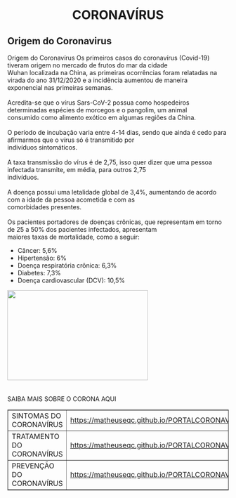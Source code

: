 
<html>
<head>
	<meta charset="URF-8">
	<title>PORTAL CORONAVÍRUS</title>
</head>
<body>
	<center>
		<h1> CORONAVÍRUS </h1>
	</center>
	<h2> Origem do Coronavirus </h2>
	Origem do Coronavírus
	Os primeiros casos do coronavírus (Covid-19) tiveram origem no mercado de frutos do mar da cidade <BR>
	Wuhan localizada na China, as primeiras ocorrências foram relatadas na virada do ano 31/12/2020 e a incidência aumentou de maneira <br>exponencial nas primeiras semanas.<br>
	<br>
	Acredita-se que o vírus Sars-CoV-2 possua como hospedeiros determinadas espécies de morcegos e o pangolim, um animal<br> consumido como alimento exótico em algumas regiões da China.<br>
	<br>
	O período de incubação varia entre 4-14 dias, sendo que ainda é cedo para afirmarmos que o vírus só é transmitido por<br> indivíduos sintomáticos. <br>
    <br>
	A taxa transmissão do vírus é de 2,75, isso quer dizer que uma pessoa infectada transmite, em média, para outros 2,75<br>indivíduos.<br>
    <br>
	A doença possui uma letalidade global de 3,4%, aumentando de acordo com a idade da pessoa acometida e com as <br>comorbidades presentes.<br>
    <br>
	Os pacientes portadores de doenças crônicas, que representam em torno de 25 a 50% dos pacientes infectados, apresentam<br>maiores taxas de mortalidade, como a seguir:<br>
       <ul>
		<li>Câncer: 5,6%</li>
		<li>Hipertensão: 6%</li>
		<li>Doença respiratória crônica: 6,3%</li>
		<li> Diabetes: 7,3%</li>
		<li> Doença cardiovascular (DCV): 10,5% </li>
	</ul>
	<img src="https://d3043uog1ad1l6.cloudfront.net/uploads/2020/03/photo-1584118624012-df056829fbd0.jpeg" 
	width="320" and height="205">
	<br>
	<BR>
	<BR>
	<th> SAIBA MAIS SOBRE O CORONA AQUI </th>
	<table border="1">
		<tr >
			<td>SINTOMAS DO CORONAVÍRUS</td>
			<td> <a href="https://matheuseqc.github.io/PORTALCORONAVIRUS2/">
				https://matheuseqc.github.io/PORTALCORONAVIRUS2/			
			    </a> </td>
		</tr>
		<tr>
			<td>TRATAMENTO DO CORONAVÍRUS</td>
			<td>
				<a href="https://matheuseqc.github.io/PORTALCORONAVIRUS4/.">
				https://matheuseqc.github.io/PORTALCORONAVIRUS4/.
				</a>
			</td>
		</tr>
		<tr>
			<td> PREVENÇÃO DO CORONAVÍRUS</td>	
			<td>
				<a href="https://matheuseqc.github.io/PORTALCORONAVIRUS3/">
				https://matheuseqc.github.io/PORTALCORONAVIRUS3/
			    </a>
			</td>
		</tr>
	</table>
</body>
</html>
